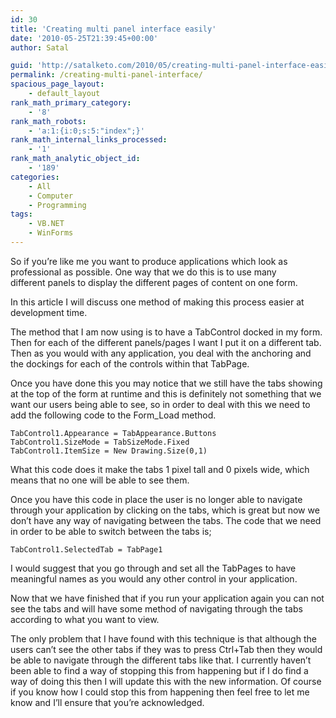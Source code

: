 ```yaml
---
id: 30
title: 'Creating multi panel interface easily'
date: '2010-05-25T21:39:45+00:00'
author: Satal

guid: 'http://satalketo.com/2010/05/creating-multi-panel-interface-easily/'
permalink: /creating-multi-panel-interface/
spacious_page_layout:
    - default_layout
rank_math_primary_category:
    - '8'
rank_math_robots:
    - 'a:1:{i:0;s:5:"index";}'
rank_math_internal_links_processed:
    - '1'
rank_math_analytic_object_id:
    - '189'
categories:
    - All
    - Computer
    - Programming
tags:
    - VB.NET
    - WinForms
---
```


So if you’re like me you want to produce applications which look as professional as possible. One way that we do this is to use many  
different panels to display the different pages of content on one form.

In this article I will discuss one method of making this process easier at development time.

The method that I am now using is to have a TabControl docked in my form. Then for each of the different panels/pages I want I put it on a different tab. Then as you would with any application, you deal with the anchoring and the dockings for each of the controls within that TabPage.

Once you have done this you may notice that we still have the tabs showing at the top of the form at runtime and this is definitely not something that we want our users being able to see, so in order to deal with this we need to add the following code to the Form\_Load method.

```vbnet
TabControl1.Appearance = TabAppearance.Buttons
TabControl1.SizeMode = TabSizeMode.Fixed
TabControl1.ItemSize = New Drawing.Size(0,1)
```

What this code does it make the tabs 1 pixel tall and 0 pixels wide, which means that no one will be able to see them.

Once you have this code in place the user is no longer able to navigate through your application by clicking on the tabs, which is great but now we don’t have any way of navigating between the tabs. The code that we need in order to be able to switch between the tabs is;

```vbnet
TabControl1.SelectedTab = TabPage1
```

I would suggest that you go through and set all the TabPages to have meaningful names as you would any other control in your application.

Now that we have finished that if you run your application again you can not see the tabs and will have some method of navigating through the tabs according to what you want to view.

The only problem that I have found with this technique is that although the users can’t see the other tabs if they was to press Ctrl+Tab then they would be able to navigate through the different tabs like that. I currently haven’t been able to find a way of stopping this from happening but if I do find a way of doing this then I will update this with the new information. Of course if you know how I could stop this from happening then feel free to let me know and I’ll ensure that you’re acknowledged.